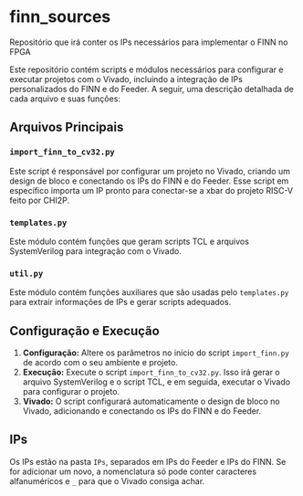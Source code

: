 # finn_sources
 Repositório que irá conter os IPs necessários para implementar o FINN no FPGA

Este repositório contém scripts e módulos necessários para configurar e executar projetos com o Vivado, incluindo a integração de IPs personalizados do FINN e do Feeder. A seguir, uma descrição detalhada de cada arquivo e suas funções:

## Arquivos Principais

### `import_finn_to_cv32.py`

Este script é responsável por configurar um projeto no Vivado, criando um design de bloco e conectando os IPs do FINN e do Feeder. Esse script em específico importa um IP pronto para conectar-se a xbar do projeto RISC-V feito por CHI2P.

### `templates.py`

Este módulo contém funções que geram scripts TCL e arquivos SystemVerilog para integração com o Vivado.

### `util.py`

Este módulo contém funções auxiliares que são usadas pelo `templates.py` para extrair informações de IPs e gerar scripts adequados.

## Configuração e Execução

1. **Configuração:** Altere os parâmetros no início do script `import_finn.py` de acordo com o seu ambiente e projeto.
2. **Execução:** Execute o script `import_finn_to_cv32.py`. Isso irá gerar o arquivo SystemVerilog e o script TCL, e em seguida, executar o Vivado para configurar o projeto.
3. **Vivado:** O script configurará automaticamente o design de bloco no Vivado, adicionando e conectando os IPs do FINN e do Feeder.

## IPs

Os IPs estão na pasta `IPs`, separados em IPs do Feeder e IPs do FINN. Se for adicionar um novo, a nomenclatura só pode conter caracteres alfanuméricos e `_` para que o Vivado consiga achar.

